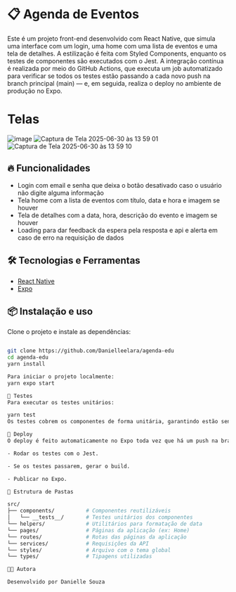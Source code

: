 
# 📋 Agenda de Eventos 

Este é um projeto front-end desenvolvido com React Native, que simula uma interface com um login, uma home com uma lista de eventos e uma tela de detalhes. A estilização é feita com Styled Components, enquanto os testes de componentes são executados com o Jest. A integração contínua é realizada por meio do GitHub Actions, que executa um job automatizado para verificar se todos os testes estão passando a cada novo push na branch principal (main) — e, em seguida, realiza o deploy no ambiente de produção no Expo.

# Telas
![image](https://github.com/user-attachments/assets/1f929f8b-79b0-494b-abbd-e304eb3ef09d)
![Captura de Tela 2025-06-30 às 13 59 01](https://github.com/user-attachments/assets/7d9588d5-1c37-49ed-b1ac-4c9a0b7ecce6)
![Captura de Tela 2025-06-30 às 13 59 10](https://github.com/user-attachments/assets/999ec227-93e4-4edd-9c86-426af03efa49)

## 🔥 Funcionalidades

- Login com email e senha que deixa o botão desativado caso o usuário não digite alguma informação
- Tela home com a lista de eventos com título, data e hora e imagem se houver
- Tela de detalhes com a data, hora, descrição do evento e imagem se houver
- Loading para dar feedback da espera pela resposta e api e alerta em caso de erro na requisição de dados

## 🛠️ Tecnologias e Ferramentas

- [React Native](https://reactjs.org/)
- [Expo](https://vitest.dev/)

## 📦 Instalação e uso

Clone o projeto e instale as dependências:

```bash

git clone https://github.com/Danielleelara/agenda-edu
cd agenda-edu
yarn install

Para iniciar o projeto localmente:
yarn expo start

🧪 Testes
Para executar os testes unitários:

yarn test
Os testes cobrem os componentes de forma unitária, garantindo estão sendo renderizados corretamente.

🚀 Deploy
O deploy é feito automaticamente no Expo toda vez que há um push na branch main. O pipeline está configurado para:

- Rodar os testes com o Jest.

- Se os testes passarem, gerar o build.

- Publicar no Expo.

🧾 Estrutura de Pastas

src/
├── components/          # Componentes reutilizáveis 
│   └── __tests__/       # Testes unitários dos componentes
└── helpers/             # Utilitários para formatação de data
└── pages/               # Páginas da aplicação (ex: Home)
└── routes/              # Rotas das páginas da aplicação
└── services/            # Requisições da API
└── styles/              # Arquivo com o tema global
└── types/               # Tipagens utilizadas

👩‍💻 Autora

Desenvolvido por Danielle Souza
